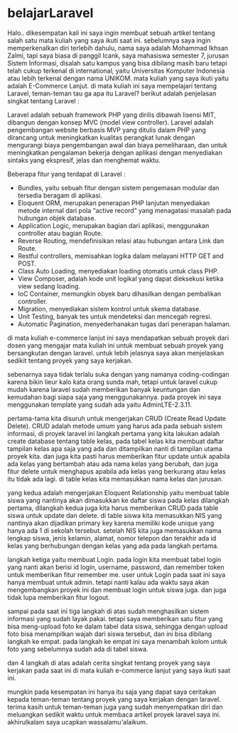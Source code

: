 # belajarLaravel
Halo.. dikesempatan kali ini saya ingin membuat sebuah artikel tentang salah satu mata kuliah yang saya ikuti saat ini. sebelumnya saya ingin memperkenalkan diri terlebih dahulu, nama saya adalah Mohammad Ikhsan Zalmi, tapi saya biasa di panggil Icank, saya mahasiswa semester 7, jurusan Sistem Informasi, disalah satu kampus yang bisa dibilang masih baru tetapi telah cukup terkenal di international, yaitu Universitas Komputer Indonesia atau lebih terkenal dengan nama UNIKOM. mata kuliah yang saya ikuti yaitu adalah E-Commerce Lanjut. di mata kuliah ini saya mempelajari tentang Laravel, teman-teman tau ga apa itu Laravel? berikut adalah penjelasan singkat tentang Laravel :

Laravel adalah sebuah framework PHP yang dirilis dibawah lisensi MIT, dibangun dengan konsep MVC (model view controller). Laravel adalah pengembangan website berbasis MVP yang ditulis dalam PHP yang dirancang untuk meningkatkan kualitas perangkat lunak dengan mengurangi biaya pengembangan awal dan biaya pemeliharaan, dan untuk meningkatkan pengalaman bekerja dengan aplikasi dengan menyediakan sintaks yang ekspresif, jelas dan menghemat waktu.

Beberapa fitur yang terdapat di Laravel :
- Bundles, yaitu sebuah fitur dengan sistem pengemasan modular dan tersedia beragam di aplikasi.
- Eloquent ORM, merupakan penerapan PHP lanjutan menyediakan metode internal dari pola “active record” yang menagatasi masalah pada hubungan objek database.
- Application Logic, merupakan bagian dari aplikasi, menggunakan controller atau bagian Route.
- Reverse Routing, mendefinisikan relasi atau hubungan antara Link dan Route.
- Restful controllers, memisahkan logika dalam melayani HTTP GET and POST.
- Class Auto Loading, menyediakan loading otomatis untuk class PHP.
- View Composer, adalah kode unit logikal yang dapat dieksekusi ketika view sedang loading.
- IoC Container, memungkin obyek baru dihasilkan dengan pembalikan controller.
- Migration, menyediakan sistem kontrol untuk skema database.
- Unit Testing, banyak tes untuk mendeteksi dan mencegah regresi.
- Automatic Pagination, menyederhanakan tugas dari penerapan halaman.

di mata kuliah e-commerce lanjut ini saya mendapatkan sebuah proyek dari dosen yang mengajar mata kuliah ini untuk membuat sebuah proyek yang bersangkutan dengan laravel. untuk lebih jelasnya saya akan menjelaskan sedikit tentang proyek yang saya kerjakan.

sebenarnya saya tidak terlalu suka dengan yang namanya coding-codingan karena bikin lieur kalo kata orang sunda mah, tetapi untuk laravel cukup mudah karena laravel sudah memberikan banyak keuntungan dan kemudahan bagi siapa saja yang menggunakannya. pada proyek ini saya menggunakan template yang sudah ada yaitu AdminLTE-2.3.11.

pertama-tama kita disuruh untuk mengerjakan CRUD (Create Read Update Delete). CRUD adalah metode umum yang harus ada pada sebuah sistem informasi, di proyek laravel ini langkah pertama yang kita lakukan adalah create database tentang table kelas, pada tabel kelas kita membuat daftar tampilan kelas apa saja yang ada dan ditampilkan nanti di tampilan utama proyek kita. dan juga kita pasti harus memberikan fitur update untuk apabila ada kelas yang bertambah atau ada nama kelas yang berubah, dan juga fitur delete untuk menghapus apabila ada kelas yang berkurang atau kelas itu tidak ada lagi. di table kelas kita memasukkan nama kelas dan jurusan.

yang kedua adalah mengerjakan Eloquent Relationship yaitu membuat table siswa yang nantinya akan dimasukkan ke daftar siswa pada kelas dilangkah pertama, dilangkah kedua juga kita harus memberikan CRUD pada table siswa untuk update dan delete. di table siswa kita memasukkan NIS yang nantinya akan dijadikan primary key karena memiliki kode unique yang hanya ada 1 di sekolah tersebut. setelah NIS kita juga memasukkan nama lengkap siswa, jenis kelamin, alamat, nomor telepon dan terakhir ada id kelas yang berhubungan dengan kelas yang ada pada langkah pertama.

langkah ketiga yaitu membuat Login. pada login kita membuat tabel login yang nanti akan berisi id login, username, password, dan remember token untuk memberikan fitur remember me. user untuk Login pada saat ini saya hanya membuat untuk admin. tetapi nanti kalau ada waktu saya akan mengembangkan proyek ini dan membuat login untuk siswa juga. dan juga tidak lupa memberikan fitur logout.

sampai pada saat ini tiga langkah di atas sudah menghasilkan sistem informasi yang sudah layak pakai. tetapi saya memberikan satu fitur yang bisa meng-upload foto ke dalam tabel data siswa, sehingga dengan upload foto bisa menampilkan wajah dari siswa tersebut, dan ini bisa dibilang langkah ke empat. pada langkah ke empat ini saya menambah kolom untuk foto yang sebelumnya sudah ada di tabel siswa.

dan 4 langkah di atas adalah cerita singkat tentang proyek yang saya kerjakan pada saat ini di mata kuliah e-commerce lanjut yang saya ikuti saat ini.

mungkin pada kesempatan ini hanya itu saja yang dapat saya ceritakan kepada teman-teman tentang proyek yang saya kerjakan dengan laravel. terima kasih untuk teman-teman juga yang sudah menyempatkan diri dan meluangkan sedikit waktu untuk membaca artikel proyek laravel saya ini. akhirulkalam saya ucapkan wassalamu'alaikum.
